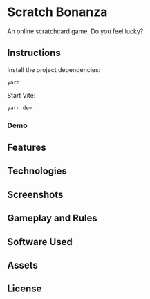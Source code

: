 # Scratch Bonanza

An online scratchcard game. Do you feel lucky?

## Instructions

Install the project dependencies:

```
yarn
```

Start Vite:

```
yarn dev
```

### Demo

## Features

## Technologies

## Screenshots

## Gameplay and Rules

## Software Used

## Assets

## License
